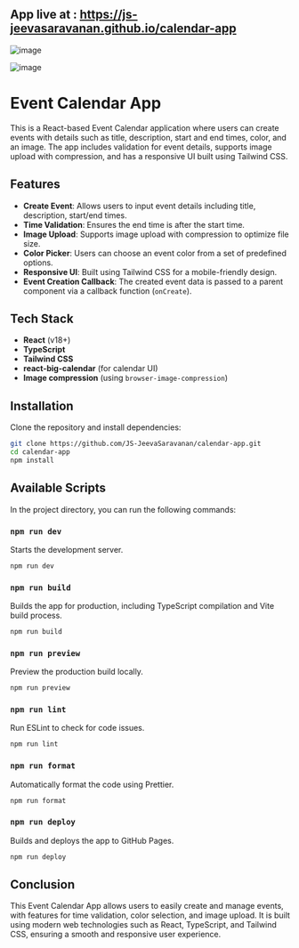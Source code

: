 ## App live at : https://js-jeevasaravanan.github.io/calendar-app


![image](https://github.com/user-attachments/assets/399e0482-c972-4571-8820-ccd5ad7c2f01)

![image](https://github.com/user-attachments/assets/407eddb7-5332-40fb-b5f9-8e58e6378690)


# Event Calendar App

This is a React-based Event Calendar application where users can create events with details such as title, description, start and end times, color, and an image. The app includes validation for event details, supports image upload with compression, and has a responsive UI built using Tailwind CSS.

## Features

- **Create Event**: Allows users to input event details including title, description, start/end times.
- **Time Validation**: Ensures the end time is after the start time.
- **Image Upload**: Supports image upload with compression to optimize file size.
- **Color Picker**: Users can choose an event color from a set of predefined options.
- **Responsive UI**: Built using Tailwind CSS for a mobile-friendly design.
- **Event Creation Callback**: The created event data is passed to a parent component via a callback function (`onCreate`).

## Tech Stack

- **React** (v18+)
- **TypeScript**
- **Tailwind CSS**
- **react-big-calendar** (for calendar UI)
- **Image compression** (using `browser-image-compression`)

## Installation

Clone the repository and install dependencies:

```bash
git clone https://github.com/JS-JeevaSaravanan/calendar-app.git
cd calendar-app
npm install
```

## Available Scripts

In the project directory, you can run the following commands:

### `npm run dev`

Starts the development server.

```bash
npm run dev
```

### `npm run build`

Builds the app for production, including TypeScript compilation and Vite build process.

```bash
npm run build
```

### `npm run preview`

Preview the production build locally.

```bash
npm run preview
```

### `npm run lint`

Run ESLint to check for code issues.

```bash
npm run lint
```

### `npm run format`

Automatically format the code using Prettier.

```bash
npm run format
```

### `npm run deploy`

Builds and deploys the app to GitHub Pages.

```bash
npm run deploy
```

## Conclusion

This Event Calendar App allows users to easily create and manage events, with features for time validation, color selection, and image upload. It is built using modern web technologies such as React, TypeScript, and Tailwind CSS, ensuring a smooth and responsive user experience.


